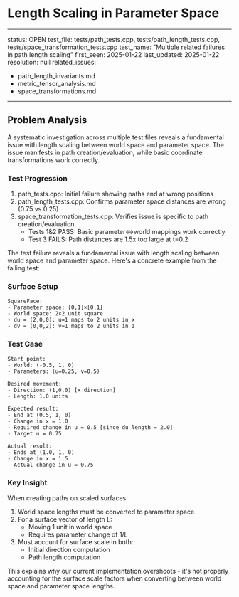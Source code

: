 # Length Scaling in Parameter Space

---
status: OPEN
test_file: tests/path_tests.cpp, tests/path_length_tests.cpp, tests/space_transformation_tests.cpp
test_name: "Multiple related failures in path length scaling"
first_seen: 2025-01-22
last_updated: 2025-01-22
resolution: null
related_issues:
  - path_length_invariants.md
  - metric_tensor_analysis.md
  - space_transformations.md
---

## Problem Analysis

A systematic investigation across multiple test files reveals a fundamental issue with length scaling between world space and parameter space. The issue manifests in path creation/evaluation, while basic coordinate transformations work correctly.

### Test Progression

1. path_tests.cpp: Initial failure showing paths end at wrong positions
2. path_length_tests.cpp: Confirms parameter space distances are wrong (0.75 vs 0.25)
3. space_transformation_tests.cpp: Verifies issue is specific to path creation/evaluation
   - Tests 1&2 PASS: Basic parameter<->world mappings work correctly
   - Test 3 FAILS: Path distances are 1.5x too large at t=0.2


The test failure reveals a fundamental issue with length scaling between world space and parameter space. Here's a concrete example from the failing test:

### Surface Setup
```
SquareFace:
- Parameter space: [0,1]×[0,1]
- World space: 2×2 unit square
- du = (2,0,0): u=1 maps to 2 units in x
- dv = (0,0,2): v=1 maps to 2 units in z
```

### Test Case
```
Start point:
- World: (-0.5, 1, 0)
- Parameters: (u=0.25, v=0.5)

Desired movement:
- Direction: (1,0,0) [x direction]
- Length: 1.0 units

Expected result:
- End at (0.5, 1, 0)
- Change in x = 1.0
- Required change in u = 0.5 [since du length = 2.0]
- Target u = 0.75

Actual result:
- Ends at (1.0, 1, 0)
- Change in x = 1.5
- Actual change in u = 0.75
```

### Key Insight
When creating paths on scaled surfaces:
1. World space lengths must be converted to parameter space
2. For a surface vector of length L:
   - Moving 1 unit in world space
   - Requires parameter change of 1/L
3. Must account for surface scale in both:
   - Initial direction computation
   - Path length computation

This explains why our current implementation overshoots - it's not properly accounting for the surface scale factors when converting between world space and parameter space lengths.
